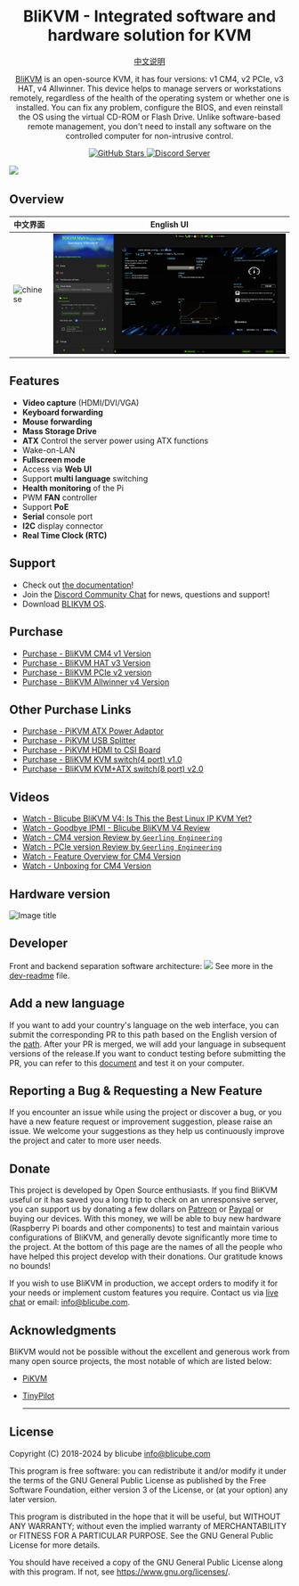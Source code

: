 <h1 align="center">BliKVM - Integrated software and hardware solution for KVM</h1>
<p align="center">
<a href="README_CN.md">中文说明</a>
</p>
<p align="center">
  <a href="https://www.blicube.com">BliKVM</a> is an open-source KVM, it has four versions: v1 CM4,  v2 PCIe, v3 HAT, v4 Allwinner. This device helps to manage servers or workstations remotely, regardless of the health of the operating system or whether one is installed. You can fix any problem, configure the BIOS, and even reinstall the OS using the virtual CD-ROM or Flash Drive. Unlike software-based remote management, you don't need to install any software on the controlled computer for non-intrusive control.
</p>

<p align="center">
  <a href="https://github.com/ThomasVon2021/blikvm/stargazers">
    <img alt="GitHub Stars" src="https://img.shields.io/github/stars/ThomasVon2021/blikvm?color=ffcb2f&label=%E2%AD%90%20on%20GitHub">
  </a>
  <a href="https://discord.gg/9Y374gUF6C">
    <img alt="Discord Server" src="https://img.shields.io/discord/943534043515977768?color=0&label=discord%20server&logo=discord">
  </a>
</p>

![](/images/hardware-connect.png)
## Overview

| __中文界面__ | __English UI__ |
|--------------------------------------------|-------------------------------------------|
| ![chinese](/images/web/web-chinese.png) | ![English UI](/images/web/web-english.png) |


## Features

- **Video capture** (HDMI/DVI/VGA)
- **Keyboard forwarding**
- **Mouse forwarding**
- **Mass Storage Drive**
- **ATX** Control the server power using ATX functions
- Wake-on-LAN
- **Fullscreen mode**
- Access via **Web UI**
- Support **multi language** switching
- **Health monitoring** of the Pi
- PWM **FAN** controller
- Support **PoE**
- **Serial** console port
- **I2C** display connector
- **Real Time Clock (RTC)**  

## Support

- Check out [the documentation](https://wiki.blicube.com/blikvm/)!
- Join the [Discord Community Chat](https://discord.gg/9Y374gUF6C) for news, questions and support!
- Download [BLIKVM OS](https://wiki.blicube.com/blikvm/en/flashing_os/).

## Purchase
- [Purchase - BliKVM CM4 v1 Version](https://www.aliexpress.com/item/1005003262886521.html)
- [Purchase - BliKVM HAT v3  Version](https://www.aliexpress.com/item/1005004377930400.html)
- [Purchase - BliKVM PCIe v2 version](https://www.aliexpress.com/item/1005004572837650.html)
- [Purchase - BliKVM Allwinner v4 Version](https://www.aliexpress.com/item/3256805673100994.html)

## Other Purchase Links
- [Purchase - PiKVM ATX Power Adaptor](https://www.aliexpress.com/item/1005003761450893.html)
- [Purchase - PiKVM USB Splitter](https://www.aliexpress.com/item/1005003793429781.html)
- [Purchase - PiKVM HDMI to CSI Board](https://www.aliexpress.com/item/1005002861310912.html)
- [Purchase - BliKVM KVM switch(4 port) v1.0](https://www.aliexpress.com/item/1005005149590635.html)
- [Purchase - BliKVM KVM+ATX switch(8 port) v2.0](https://www.aliexpress.com/item/3256807838289113.html?gatewayAdapt=4itemAdapt)

## Videos
- [Watch - Blicube BliKVM V4: Is This the Best Linux IP KVM Yet?](https://www.youtube.com/watch?v=sbH9-fmWBS8)
- [Watch - Goodbye IPMI - Blicube BliKVM V4 Review](https://youtu.be/HG7g3Qrupcw?si=8yjyl7AWuaHtSx3i)
- [Watch - CM4 version Review by `Geerling Engineering`](https://www.youtube.com/watch?v=3OPd7svT3bE) 
- [Watch - PCIe version Review by `Geerling Engineering`](https://www.youtube.com/watch?v=cVWF3u-y-Zg) 
- [Watch - Feature Overview for CM4 Version](https://www.youtube.com/watch?v=aehOawHklGE)
- [Watch - Unboxing for CM4 Version](https://www.youtube.com/watch?v=d7I9l5yG5M8)

## Hardware version

![Image title](/images/version_all.png)

## Developer
Front and backend separation software architecture: 
![](/images/docs_image/arch.drawio.png)
See more in the [dev-readme](dev-readme.md) file.

## Add a new language
  If you want to add your country's language on the web interface, you can submit the corresponding PR to this path based on the English version of the [path](https://github.com/ThomasVon2021/blikvm-web-client/tree/master/src/utils/locales). After your PR is merged, we will add your language in subsequent versions of the release.If you want to conduct testing before submitting the PR, you can refer to this [document](https://github.com/ThomasVon2021/blikvm-web-client/blob/master/readme.md) and test it on your computer.

## Reporting a Bug & Requesting a New Feature
  If you encounter an issue while using the project or discover a bug, or you have a new feature request or improvement suggestion, please raise an issue. We welcome your suggestions as they help us continuously improve the project and cater to more user needs.

## Donate
This project is developed by Open Source enthusiasts. If you find BliKVM useful or it has saved you a long trip to check on an unresponsive server, you can support us by donating a few dollars on [Patreon](https://www.patreon.com/blikvm) or [Paypal](https://www.paypal.me/blikvm) or buying our devices. With this money, we will be able to buy new hardware (Raspberry Pi boards and other components) to test and maintain various configurations of BliKVM, and generally devote significantly more time to the project. At the bottom of this page are the names of all the people who have helped this project develop with their donations. Our gratitude knows no bounds!

If you wish to use BliKVM in production, we accept orders to modify it for your needs or implement custom features you require. Contact us via [live chat](https://discord.gg/9Y374gUF6C) or email: info@blicube.com.

## Acknowledgments

BliKVM would not be possible without the excellent and generous work from many open source projects, 
the most notable of which are listed below:  

- [PiKVM](https://github.com/pikvm/pikvm)
- [TinyPilot](https://github.com/tiny-pilot/tinypilot)

  -----
## License
Copyright (C) 2018-2024 by blicube info@blicube.com

This program is free software: you can redistribute it and/or modify
it under the terms of the GNU General Public License as published by
the Free Software Foundation, either version 3 of the License, or
(at your option) any later version.

This program is distributed in the hope that it will be useful,
but WITHOUT ANY WARRANTY; without even the implied warranty of
MERCHANTABILITY or FITNESS FOR A PARTICULAR PURPOSE.  See the
GNU General Public License for more details.

You should have received a copy of the GNU General Public License
along with this program.  If not, see https://www.gnu.org/licenses/.
